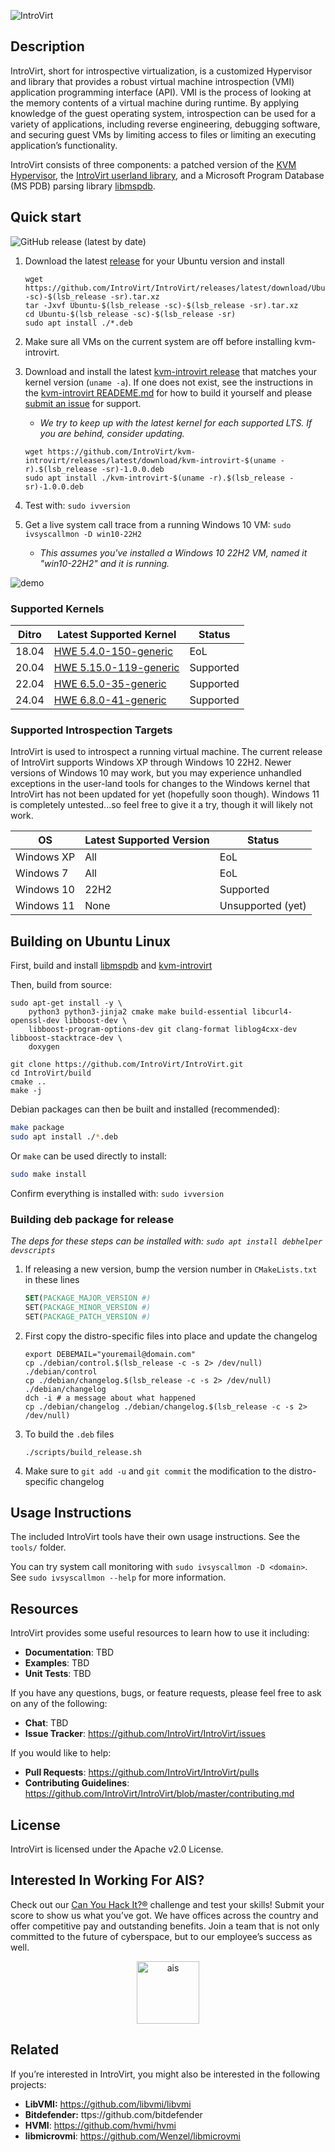 ![IntroVirt](.github/images/introvirt-logo.png)

## Description

IntroVirt, short for introspective virtualization, is a customized Hypervisor and library that provides a robust virtual machine introspection (VMI) application programming interface (API). VMI is the process of looking at the memory contents of a virtual machine during runtime. By applying knowledge of the guest operating system, introspection can be used for a variety of applications, including reverse engineering, debugging software, and securing guest VMs by limiting access to files or limiting an executing application’s functionality.

IntroVirt consists of three components: a patched version of the [KVM Hypervisor](https://github.com/IntroVirt/kvm-introvirt), the [IntroVirt userland library](https://github.com/IntroVirt/IntroVirt), and a Microsoft Program Database (MS PDB) parsing library [libmspdb](https://github.com/IntroVirt/libmspdb/tree/main).

## Quick start

![GitHub release (latest by date)](https://img.shields.io/github/v/release/IntroVirt/IntroVirt?color=brightgreen)

1. Download the latest [release](https://github.com/IntroVirt/IntroVirt/releases) for your Ubuntu version and install

    ```shell
    wget https://github.com/IntroVirt/IntroVirt/releases/latest/download/Ubuntu-$(lsb_release -sc)-$(lsb_release -sr).tar.xz
    tar -Jxvf Ubuntu-$(lsb_release -sc)-$(lsb_release -sr).tar.xz
    cd Ubuntu-$(lsb_release -sc)-$(lsb_release -sr)
    sudo apt install ./*.deb
    ```

1. Make sure all VMs on the current system are off before installing kvm-introvirt.
1. Download and install the latest [kvm-introvirt release](https://github.com/IntroVirt/kvm-introvirt/releases) that matches your kernel version (`uname -a`). If one does not exist, see the instructions in the [kvm-introvirt READEME.md](https://github.com/IntroVirt/kvm-introvirt) for how to build it yourself and please [submit an issue](https://github.com/IntroVirt/kvm-introvirt/issues) for support.
    * _We try to keep up with the latest kernel for each supported LTS. If you are behind, consider updating._

    ```shell
    wget https://github.com/IntroVirt/kvm-introvirt/releases/latest/download/kvm-introvirt-$(uname -r).$(lsb_release -sr)-1.0.0.deb
    sudo apt install ./kvm-introvirt-$(uname -r).$(lsb_release -sr)-1.0.0.deb
    ```

1. Test with: `sudo ivversion`
1. Get a live system call trace from a running Windows 10 VM: `sudo ivsyscallmon -D win10-22H2`
    * _This assumes you've installed a Windows 10 22H2 VM, named it "win10-22H2" and it is running._

![demo](./demo.gif)

### Supported Kernels

| Ditro | Latest Supported Kernel | Status    |
| ----- | ----------------------- | --------- |
| 18.04 | [HWE 5.4.0-150-generic](https://github.com/IntroVirt/kvm-introvirt/releases)  | EoL       |
| 20.04 | [HWE 5.15.0-119-generic](https://github.com/IntroVirt/kvm-introvirt/releases) | Supported |
| 22.04 | [HWE 6.5.0-35-generic](https://github.com/IntroVirt/kvm-introvirt/releases)   | Supported |
| 24.04 | [HWE 6.8.0-41-generic](https://github.com/IntroVirt/kvm-introvirt/releases)   | Supported |

### Supported Introspection Targets

IntroVirt is used to introspect a running virtual machine. The current release of IntroVirt supports Windows XP through Windows 10 22H2. Newer versions of Windows 10 may work, but you may experience unhandled exceptions in the user-land tools for changes to the Windows kernel that IntroVirt has not been updated for yet (hopefully soon though). Windows 11 is completely untested...so feel free to give it a try, though it will likely not work.

| OS | Latest Supported Version | Status |
| -- | ------------------------ | ------ |
| Windows XP | All  | EoL       |
| Windows 7 | All | EoL |
| Windows 10 | 22H2   | Supported |
| Windows 11 | None   | Unsupported (yet) |

## Building on Ubuntu Linux

First, build and install [libmspdb](https://github.com/IntroVirt/libmspdb) and [kvm-introvirt](https://github.com/IntroVirt/kvm-introvirt/)

Then, build from source:

```shell
sudo apt-get install -y \
    python3 python3-jinja2 cmake make build-essential libcurl4-openssl-dev libboost-dev \
    libboost-program-options-dev git clang-format liblog4cxx-dev libboost-stacktrace-dev \
    doxygen

git clone https://github.com/IntroVirt/IntroVirt.git
cd IntroVirt/build
cmake ..
make -j
```

Debian packages can then be built and installed (recommended):

```bash
make package
sudo apt install ./*.deb
```

Or `make` can be used directly to install:

```bash
sudo make install
```

Confirm everything is installed with: `sudo ivversion`

### Building deb package for release

_The deps for these steps can be installed with: `sudo apt install debhelper devscripts`_

1. If releasing a new version, bump the version number in `CMakeLists.txt` in these lines
    ```cmake
    SET(PACKAGE_MAJOR_VERSION #)
    SET(PACKAGE_MINOR_VERSION #)
    SET(PACKAGE_PATCH_VERSION #)
    ```
1. First copy the distro-specific files into place and update the changelog
    ```shell
    export DEBEMAIL="youremail@domain.com"
    cp ./debian/control.$(lsb_release -c -s 2> /dev/null) ./debian/control
    cp ./debian/changelog.$(lsb_release -c -s 2> /dev/null) ./debian/changelog
    dch -i # a message about what happened
    cp ./debian/changelog ./debian/changelog.$(lsb_release -c -s 2> /dev/null)
    ```
1. To build the `.deb` files
    ```shell
    ./scripts/build_release.sh
    ```
1. Make sure to `git add -u` and `git commit` the modification to the distro-specific changelog

## Usage Instructions

The included IntroVirt tools have their own usage instructions. See the `tools/` folder.

You can try system call monitoring with `sudo ivsyscallmon -D <domain>`. See `sudo ivsyscallmon --help` for more information.

## Resources

IntroVirt provides some useful resources to learn how to use it including:

- **Documentation**: TBD
- **Examples**: TBD
- **Unit Tests**: TBD

If you have any questions, bugs, or feature requests, please feel free to ask on any of the following:

- **Chat**: TBD
- **Issue Tracker**: <https://github.com/IntroVirt/IntroVirt/issues>

If you would like to help:

- **Pull Requests**: <https://github.com/IntroVirt/IntroVirt/pulls>
- **Contributing Guidelines**: <https://github.com/IntroVirt/IntroVirt/blob/master/contributing.md>

## License

IntroVirt is licensed under the Apache v2.0 License.

## Interested In Working For AIS?

Check out our [Can You Hack It?®](https://www.canyouhackit.com) challenge and test your skills! Submit your score to show us what you’ve got. We have offices across the country and offer competitive pay and outstanding benefits. Join a team that is not only committed to the future of cyberspace, but to our employee’s success as well.

<p align="center">
  <a href="https://www.ainfosec.com/">
    <img src="https://github.com/IntroVirt/IntroVirt/raw/main/.github/images/ais.png" alt="ais" height="100" />
  </a>
</p>

## Related

If you’re interested in IntroVirt, you might also be interested in the
following projects:

- **LibVMI:** https://github.com/libvmi/libvmi
- **Bitdefender:** ttps://github.com/bitdefender
- **HVMI**: https://github.com/hvmi/hvmi
- **libmicrovmi**: https://github.com/Wenzel/libmicrovmi
